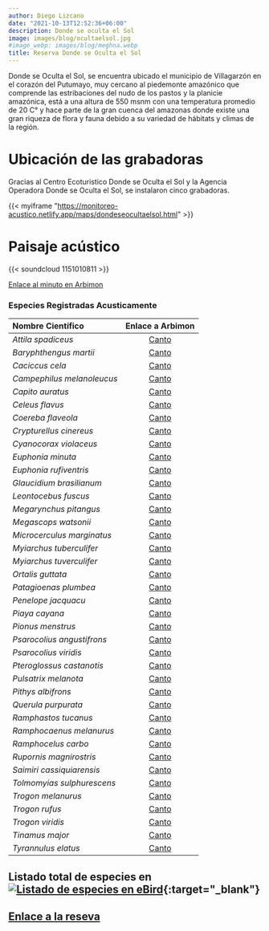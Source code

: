 ```yaml
---
author: Diego Lizcano
date: "2021-10-13T12:52:36+06:00"
description: Donde se oculta el Sol
image: images/blog/ocultaelsol.jpg
#image_webp: images/blog/meghna.webp
title: Reserva Donde se Oculta el Sol
---
```



Donde se Oculta el Sol, se encuentra ubicado el municipio de Villagarzón en el corazón del Putumayo, muy cercano al piedemonte amazónico que comprende las estribaciones del nudo de los pastos y la planicie amazónica, está a una altura de 550 msnm con una temperatura promedio de 20 C° y hace parte de la gran cuenca del amazonas donde existe una gran riqueza de flora y fauna debido a su variedad  de hábitats y climas de la región.



# Ubicación de las grabadoras

Gracias al Centro Ecoturistico Donde se Oculta el Sol y la Agencia Operadora Donde se Oculta el Sol, se instalaron cinco grabadoras.

{{< myiframe "https://monitoreo-acustico.netlify.app/maps/dondeseocultaelsol.html" >}}


# Paisaje acústico

{{< soundcloud 1151010811 >}}

[Enlace al minuto en Arbimon](https://arbimon.rfcx.org/project/destinos-awake/visualizer/rec/41859735)

### Especies Registradas Acusticamente

|__Nombre Científico__| Enlace a Arbimon|
| :---        |     :----:   |
|_Attila spadiceus_|	[Canto](	https://arbimon.rfcx.org/project/destinos-awake/visualizer/rec/43948634?gain=50	)|
|_Baryphthengus martii_|	[Canto](	https://arbimon.rfcx.org/project/destinos-awake/visualizer/rec/47237708?gain=15	)|
|_Caciccus cela_|	[Canto](	https://arbimon.rfcx.org/project/destinos-awake/visualizer/rec/41893354?gain=10	)|
|_Campephilus melanoleucus_|	[Canto](	https://arbimon.rfcx.org/project/destinos-awake/visualizer/rec/43948297/?gain=50	)|
|_Capito auratus_|	[Canto](	https://arbimon.rfcx.org/project/destinos-awake/visualizer/rec/43948639?gain=15	)|
|_Celeus flavus_|	[Canto](	https://arbimon.rfcx.org/project/destinos-awake/visualizer/rec/41892502?gain=20	)|
|_Coereba flaveola_|	[Canto](	https://arbimon.rfcx.org/project/destinos-awake/visualizer/rec/43948642?gain=50	)|
|_Crypturellus cinereus_|	[Canto](	https://arbimon.rfcx.org/project/destinos-awake/visualizer/rec/47273844?gain=25	)|
|_Cyanocorax violaceus_|	[Canto](	https://arbimon.rfcx.org/project/destinos-awake/visualizer/rec/47239309?gain=30	)|
|_Euphonia minuta_|	[Canto](	https://arbimon.rfcx.org/project/destinos-awake/visualizer/rec/41892459?gain=20	)|
|_Euphonia rufiventris_|	[Canto](	https://arbimon.rfcx.org/project/destinos-awake/visualizer/rec/47274892?gain=20	)|
|_Glaucidium brasilianum_|	[Canto](	https://arbimon.rfcx.org/project/destinos-awake/visualizer/rec/41893348?gain=10	)|
|_Leontocebus fuscus_|	[Canto](	https://arbimon.rfcx.org/project/destinos-awake/visualizer/rec/47237795?gain=15	)|
|_Megarynchus pitangus_|	[Canto](	https://arbimon.rfcx.org/project/destinos-awake/visualizer/rec/41893313?gain=10	)|
|_Megascops watsonii_|	[Canto](	https://arbimon.rfcx.org/project/destinos-awake/visualizer/rec/41893348?gain=10	)|
|_Microcerculus marginatus_|	[Canto](	https://arbimon.rfcx.org/project/destinos-awake/visualizer/rec/43948636?gain=30	)|
|_Myiarchus tuberculifer_|	[Canto](	https://arbimon.rfcx.org/project/destinos-awake/visualizer/rec/47274532?gain=20	)|
|_Myiarchus tuverculifer_|	[Canto](	https://arbimon.rfcx.org/project/destinos-awake/visualizer/rec/43948778?gain=30	)|
|_Ortalis guttata_|	[Canto](	https://arbimon.rfcx.org/project/destinos-awake/visualizer/rec/47237708?gain=15	)|
|_Patagioenas plumbea_|	[Canto](	https://arbimon.rfcx.org/project/destinos-awake/visualizer/rec/47586285?gain=15	)|
|_Penelope jacquacu_|	[Canto](	https://arbimon.rfcx.org/project/destinos-awake/visualizer/rec/47237971?gain=20	)|
|_Piaya cayana_|	[Canto](	https://arbimon.rfcx.org/project/destinos-awake/visualizer/rec/47588264?gain=10	)|
|_Pionus menstrus_|	[Canto](	https://arbimon.rfcx.org/project/destinos-awake/visualizer/rec/47238847?gain=25	)|
|_Psarocolius angustifrons_|	[Canto](	https://arbimon.rfcx.org/project/destinos-awake/visualizer/rec/47237826/?gain=20	)|
|_Psarocolius viridis_|	[Canto](	https://arbimon.rfcx.org/project/destinos-awake/visualizer/rec/41859061?gain=15	)|
|_Pteroglossus castanotis_|	[Canto](	https://arbimon.rfcx.org/project/destinos-awake/visualizer/rec/47239352?gain=25	)|
|_Pulsatrix melanota_|	[Canto](	https://arbimon.rfcx.org/project/destinos-awake/visualizer/rec/47237150/?gain=5	)|
|_Pithys albifrons_|	[Canto](	https://arbimon.rfcx.org/project/destinos-awake/visualizer/rec/43948625/?gain=10	)|
|_Querula purpurata_|	[Canto](	https://arbimon.rfcx.org/project/destinos-awake/visualizer/rec/41893327?gain=10	)|
|_Ramphastos tucanus_|	[Canto](	https://arbimon.rfcx.org/project/destinos-awake/visualizer/rec/43948314/?gain=20	)|
|_Ramphocaenus melanurus_|	[Canto](	https://arbimon.rfcx.org/project/destinos-awake/visualizer/rec/47237681/?gain=15	)|
|_Ramphocelus carbo_|	[Canto](	https://arbimon.rfcx.org/project/destinos-awake/visualizer/rec/43948758?gain=50	)|
|_Rupornis magnirostris_|	[Canto](	https://arbimon.rfcx.org/project/destinos-awake/visualizer/rec/43948623?gain=15	)|
|_Saimiri cassiquiarensis_|	[Canto](	https://arbimon.rfcx.org/project/destinos-awake/visualizer/rec/47274145?gain=25	)|
|_Tolmomyias sulphurescens_|	[Canto](	https://arbimon.rfcx.org/project/destinos-awake/visualizer/rec/47238710/?gain=25	)|
|_Trogon melanurus_|	[Canto](	https://arbimon.rfcx.org/project/destinos-awake/visualizer/rec/47238639/?gain=15	)|
|_Trogon rufus_|	[Canto](	https://arbimon.rfcx.org/project/destinos-awake/visualizer/rec/43948272/?gain=25	)|
|_Trogon viridis_|	[Canto](	https://arbimon.rfcx.org/project/destinos-awake/visualizer/rec/43948648/?gain=30	)|
|_Tinamus major_|	[Canto](	https://arbimon.rfcx.org/project/destinos-awake/visualizer/rec/47590173?gain=15	)|
|_Tyrannulus elatus_|	[Canto](	https://arbimon.rfcx.org/project/destinos-awake/visualizer/rec/43948297?gain=30	)|



## Listado total de especies en[![Listado de especies en eBird](/images/blog/Logo_ebird.png "El Escondite eBird hotspot")](https://ebird.org/hotspot/L7895345){:target="_blank"}


## [Enlace a la reseva](https://www.dondeseocultaelsol.co/)






